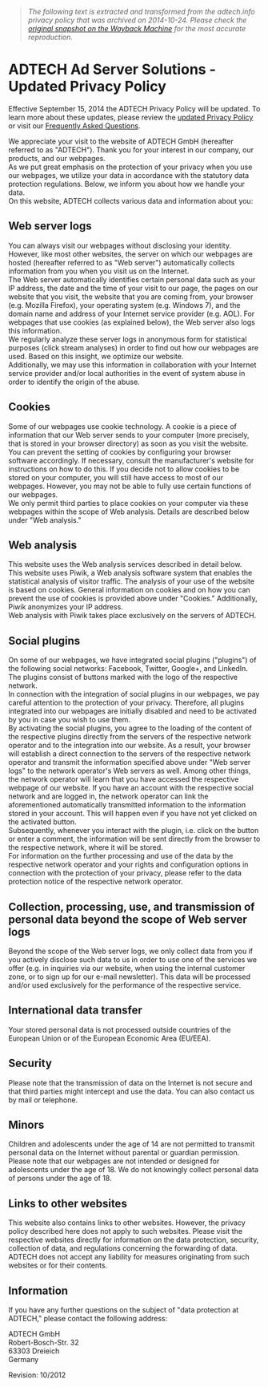 > *The following text is extracted and transformed from the adtech.info privacy policy that was archived on 2014-10-24. Please check the [original snapshot on the Wayback Machine](https://web.archive.org/web/20141024111129id_/http%3A//www.adtech.com/en/bottomnavigation/privacy-policy.html) for the most accurate reproduction.*

# ADTECH Ad Server Solutions - Updated Privacy Policy

Effective September 15, 2014 the ADTECH Privacy Policy will be updated. To learn more about these updates, please review the [updated Privacy Policy](http://privacy.aol.com/updated_policy) or visit our [Frequently Asked Questions](http://privacy.aol.com/faq/).

We appreciate your visit to the website of ADTECH GmbH (hereafter referred to as "ADTECH"). Thank you for your interest in our company, our products, and our webpages.  
As we put great emphasis on the protection of your privacy when you use our webpages, we utilize your data in accordance with the statutory data protection regulations. Below, we inform you about how we handle your data.  
On this website, ADTECH collects various data and information about you: 

## Web server logs

You can always visit our webpages without disclosing your identity. However, like most other websites, the server on which our webpages are hosted (hereafter referred to as "Web server") automatically collects information from you when you visit us on the Internet.  
The Web server automatically identifies certain personal data such as your IP address, the date and the time of your visit to our page, the pages on our website that you visit, the website that you are coming from, your browser (e.g. Mozilla Firefox), your operating system (e.g. Windows 7), and the domain name and address of your Internet service provider (e.g. AOL). For webpages that use cookies (as explained below), the Web server also logs this information.  
We regularly analyze these server logs in anonymous form for statistical purposes (click stream analyses) in order to find out how our webpages are used. Based on this insight, we optimize our website.  
Additionally, we may use this information in collaboration with your Internet service provider and/or local authorities in the event of system abuse in order to identify the origin of the abuse. 

## Cookies

Some of our webpages use cookie technology. A cookie is a piece of information that our Web server sends to your computer (more precisely, that is stored in your browser directory) as soon as you visit the website.  
You can prevent the setting of cookies by configuring your browser software accordingly. If necessary, consult the manufacturer's website for instructions on how to do this. If you decide not to allow cookies to be stored on your computer, you will still have access to most of our webpages. However, you may not be able to fully use certain functions of our webpages.  
We only permit third parties to place cookies on your computer via these webpages within the scope of Web analysis. Details are described below under "Web analysis." 

## Web analysis

This website uses the Web analysis services described in detail below.  
This website uses Piwik, a Web analysis software system that enables the statistical analysis of visitor traffic. The analysis of your use of the website is based on cookies. General information on cookies and on how you can prevent the use of cookies is provided above under "Cookies." Additionally, Piwik anonymizes your IP address.  
Web analysis with Piwik takes place exclusively on the servers of ADTECH. 

## Social plugins

On some of our webpages, we have integrated social plugins ("plugins") of the following social networks: Facebook, Twitter, Google+, and LinkedIn. The plugins consist of buttons marked with the logo of the respective network.  
In connection with the integration of social plugins in our webpages, we pay careful attention to the protection of your privacy. Therefore, all plugins integrated into our webpages are initially disabled and need to be activated by you in case you wish to use them.  
By activating the social plugins, you agree to the loading of the content of the respective plugins directly from the servers of the respective network operator and to the integration into our website. As a result, your browser will establish a direct connection to the servers of the respective network operator and transmit the information specified above under "Web server logs" to the network operator's Web servers as well. Among other things, the network operator will learn that you have accessed the respective webpage of our website. If you have an account with the respective social network and are logged in, the network operator can link the aforementioned automatically transmitted information to the information stored in your account. This will happen even if you have not yet clicked on the activated button.  
Subsequently, whenever you interact with the plugin, i.e. click on the button or enter a comment, the information will be sent directly from the browser to the respective network, where it will be stored.  
For information on the further processing and use of the data by the respective network operator and your rights and configuration options in connection with the protection of your privacy, please refer to the data protection notice of the respective network operator. 

## Collection, processing, use, and transmission of personal data beyond the scope of Web server logs

Beyond the scope of the Web server logs, we only collect data from you if you actively disclose such data to us in order to use one of the services we offer (e.g. in inquiries via our website, when using the internal customer zone, or to sign up for our e-mail newsletter). This data will be processed and/or used exclusively for the performance of the respective service. 

## International data transfer

Your stored personal data is not processed outside countries of the European Union or of the European Economic Area (EU/EEA). 

## Security

Please note that the transmission of data on the Internet is not secure and that third parties might intercept and use the data. You can also contact us by mail or telephone. 

## Minors

Children and adolescents under the age of 14 are not permitted to transmit personal data on the Internet without parental or guardian permission. Please note that our webpages are not intended or designed for adolescents under the age of 18. We do not knowingly collect personal data of persons under the age of 18. 

## Links to other websites

This website also contains links to other websites. However, the privacy policy described here does not apply to such websites. Please visit the respective websites directly for information on the data protection, security, collection of data, and regulations concerning the forwarding of data. ADTECH does not accept any liability for measures originating from such websites or for their contents. 

## Information

If you have any further questions on the subject of "data protection at ADTECH," please contact the following address:

ADTECH GmbH  
Robert-Bosch-Str. 32  
63303 Dreieich  
Germany

Revision: 10/2012
